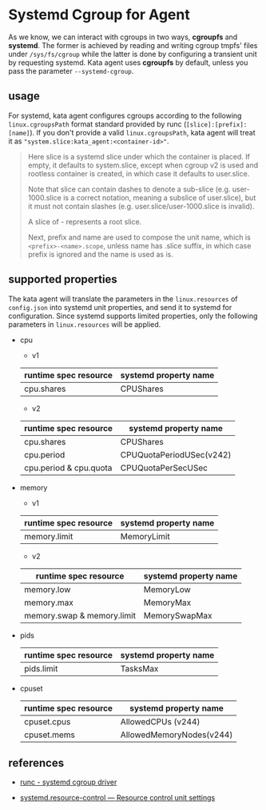 # Systemd Cgroup for Agent

As we know, we can interact with cgroups in two ways, **cgroupfs** and **systemd**. The former is achieved by reading and writing cgroup tmpfs' files under `/sys/fs/cgroup` while the latter is done by configuring a transient unit by requesting systemd. Kata agent uses **cgroupfs** by default, unless you pass the parameter `--systemd-cgroup`.

## usage

For systemd, kata agent configures cgroups according to the following `linux.cgroupsPath` format standard provided by runc (`[slice]:[prefix]:[name]`). If you don't provide a valid `linux.cgroupsPath`, kata agent will treat it as `"system.slice:kata_agent:<container-id>"`. 

> Here slice is a systemd slice under which the container is placed. If empty, it defaults to system.slice, except when cgroup v2 is used and rootless container is created, in which case it defaults to user.slice.
>
> Note that slice can contain dashes to denote a sub-slice (e.g. user-1000.slice is a correct notation, meaning a subslice of user.slice), but it must not contain slashes (e.g. user.slice/user-1000.slice is invalid).
>
> A slice of - represents a root slice.
>
> Next, prefix and name are used to compose the unit name, which is `<prefix>-<name>.scope`, unless name has .slice suffix, in which case prefix is ignored and the name is used as is.

## supported properties

The kata agent will translate the parameters in the `linux.resources` of `config.json` into systemd unit properties, and send it to systemd for configuration. Since systemd supports limited properties, only the following parameters in `linux.resources` will be applied.

- cpu

  - v1

  | runtime spec resource | systemd property name |
  | --------------------- | --------------------- |
  | cpu.shares            | CPUShares             |

  - v2

  | runtime spec resource  | systemd property name    |
  | ---------------------- | ------------------------ |
  | cpu.shares             | CPUShares                |
  | cpu.period             | CPUQuotaPeriodUSec(v242) |
  | cpu.period & cpu.quota | CPUQuotaPerSecUSec       |

- memory

  - v1

  | runtime spec resource | systemd property name |
  | --------------------- | --------------------- |
  | memory.limit          | MemoryLimit           |

  - v2

  | runtime spec resource      | systemd property name |
  | -------------------------- | --------------------- |
  | memory.low                 | MemoryLow             |
  | memory.max                 | MemoryMax             |
  | memory.swap & memory.limit | MemorySwapMax         |

- pids

  | runtime spec resource | systemd property name |
  | --------------------- | --------------------- |
  | pids.limit            | TasksMax              |

- cpuset

  | runtime spec resource | systemd property name    |
  | --------------------- | ------------------------ |
  | cpuset.cpus           | AllowedCPUs (v244)       |
  | cpuset.mems           | AllowedMemoryNodes(v244) |

## references

- [runc - systemd cgroup driver](https://github.com/opencontainers/runc/blob/main/docs/systemd.md)

- [systemd.resource-control  — Resource control unit settings](https://www.freedesktop.org/software/systemd/man/systemd.resource-control.html)

